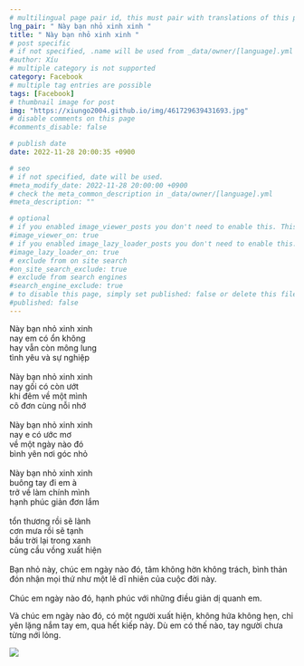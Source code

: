 ```yaml
---
# multilingual page pair id, this must pair with translations of this page. (This name must be unique)
lng_pair: " Này bạn nhỏ xinh xinh "
title: " Này bạn nhỏ xinh xinh "
# post specific
# if not specified, .name will be used from _data/owner/[language].yml
#author: Xíu
# multiple category is not supported
category: Facebook
# multiple tag entries are possible
tags: [Facebook]
# thumbnail image for post
img: "https://xiungo2004.github.io/img/461729639431693.jpg"
# disable comments on this page
#comments_disable: false

# publish date
date: 2022-11-28 20:00:35 +0900

# seo
# if not specified, date will be used.
#meta_modify_date: 2022-11-28 20:00:00 +0900
# check the meta_common_description in _data/owner/[language].yml
#meta_description: ""

# optional
# if you enabled image_viewer_posts you don't need to enable this. This is only if image_viewer_posts = false
#image_viewer_on: true
# if you enabled image_lazy_loader_posts you don't need to enable this. This is only if image_lazy_loader_posts = false
#image_lazy_loader_on: true
# exclude from on site search
#on_site_search_exclude: true
# exclude from search engines
#search_engine_exclude: true
# to disable this page, simply set published: false or delete this file
#published: false
---
```

Này bạn nhỏ xinh xinh<br>
nay em có ổn không<br>
hay vẫn còn mông lung<br>
tình yêu và sự nghiệp<br>
<br>
Này bạn nhỏ xinh xinh<br>
nay gối có còn ướt<br>
khi đêm về một mình<br>
cô đơn cùng nỗi nhớ<br>
<br>
Này bạn nhỏ xinh xinh<br>
nay e có ước mơ<br>
về một ngày nào đó<br>
bình yên nơi góc nhỏ<br>
<br>
Này bạn nhỏ xinh xinh<br>
buông tay đi em à<br>
trở về làm chính mình<br>
hạnh phúc giản đơn lắm<br>
<br>
tổn thương rồi sẽ lành<br>
cơn mưa rồi sẽ tạnh<br>
bầu trời lại trong xanh<br>
cùng cầu vồng xuất hiện<br>
<br>
Bạn nhỏ này, chúc em ngày nào đó, tâm không hờn không trách, bình thản đón nhận mọi thứ như một lẽ dĩ nhiên của cuộc đời này.<br>
<br>
Chúc em ngày nào đó, hạnh phúc với những điều giản dị quanh em.<br>

Và chúc em ngày nào đó, có một người xuất hiện, không hứa không hẹn, chỉ yên lặng nắm tay em, qua hết kiếp này. Dù em có thế nào, tay người chưa từng nới lỏng.
<!-- outline-end -->

<img src= "https://xiungo2004.github.io/img/461729639431693.jpg">


